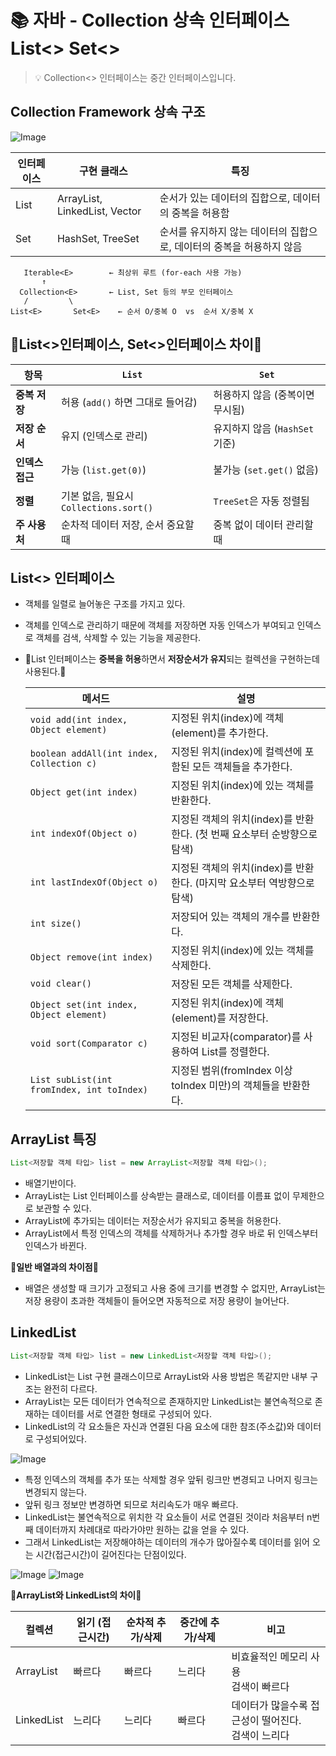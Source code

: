 # 📚 자바 - Collection 상속 인터페이스 List<> Set<>
> 💡 Collection<> 인터페이스는 중간 인터페이스입니다.

## Collection Framework 상속 구조
![Image](https://github.com/user-attachments/assets/108a9ee9-d391-4e0c-a86a-a7b6b4a1f96e)

| 인터페이스   | 구현 클래스                        | 특징                                                                 |
|---------|-------------------------------|----------------------------------------------------------------------|
| List    | ArrayList, LinkedList, Vector | 순서가 있는 데이터의 집합으로, 데이터의 중복을 허용함                |
| Set     | HashSet, TreeSet              | 순서를 유지하지 않는 데이터의 집합으로, 데이터의 중복을 허용하지 않음 |

       Iterable<E>        ← 최상위 루트 (for-each 사용 가능)
           ↑
      Collection<E>       ← List, Set 등의 부모 인터페이스
       /         \
    List<E>       Set<E>    ← 순서 O/중복 O  vs  순서 X/중복 X


## 🚨List<>인터페이스, Set<>인터페이스 차이🚨
| 항목         | `List`                          | `Set`                  |
| ---------- | ------------------------------- | ---------------------- |
| **중복 저장**  | 허용 (`add()` 하면 그대로 들어감)         | 허용하지 않음 (중복이면 무시됨)     |
| **저장 순서**  | 유지 (인덱스로 관리)                    | 유지하지 않음 (`HashSet` 기준) |
| **인덱스 접근** | 가능 (`list.get(0)`)              | 불가능 (`set.get()` 없음)   |
| **정렬**     | 기본 없음, 필요시 `Collections.sort()` | `TreeSet`은 자동 정렬됨      |
| **주 사용처**  | 순차적 데이터 저장, 순서 중요할 때            | 중복 없이 데이터 관리할 때        |


## List<> 인터페이스
- 객체를 일렬로 늘어놓은 구조를 가지고 있다.
- 객체를 인덱스로 관리하기 때문에 객체를 저장하면 자동 인덱스가 부여되고 인덱스로 객체를 검색, 삭제할 수 있는 기능을 제공한다.
- 🚨List 인터페이스는 **중복을 허용**하면서 **저장순서가 유지**되는 컬렉션을 구현하는데 사용된다.🚨

  | 메서드 | 설명 |
  |--------|------|
  | `void add(int index, Object element)` | 지정된 위치(index)에 객체(element)를 추가한다. |
  | `boolean addAll(int index, Collection c)` | 지정된 위치(index)에 컬렉션에 포함된 모든 객체들을 추가한다. |
  | `Object get(int index)` | 지정된 위치(index)에 있는 객체를 반환한다. |
  | `int indexOf(Object o)` | 지정된 객체의 위치(index)를 반환한다. (첫 번째 요소부터 순방향으로 탐색) |
  | `int lastIndexOf(Object o)` | 지정된 객체의 위치(index)를 반환한다. (마지막 요소부터 역방향으로 탐색) |
  | `int size()` | 저장되어 있는 객체의 개수를 반환한다. |
  | `Object remove(int index)` | 지정된 위치(index)에 있는 객체를 삭제한다. |
  | `void clear()` | 저장된 모든 객체를 삭제한다. |
  | `Object set(int index, Object element)` | 지정된 위치(index)에 객체(element)를 저장한다. |
  | `void sort(Comparator c)` | 지정된 비교자(comparator)를 사용하여 List를 정렬한다. |
  | `List subList(int fromIndex, int toIndex)` | 지정된 범위(fromIndex 이상 toIndex 미만)의 객체들을 반환한다. |

## ArrayList  특징
```java
List<저장할 객체 타입> list = new ArrayList<저장할 객체 타입>();
```
- 배열기반이다. 
- ArrayList는 List 인터페이스를 상속받는 클래스로, 데이터를 이름표 없이 무제한으로 보관할 수 있다.
- ArrayList에 추가되는 데이터는 저장순서가 유지되고 중복을 허용한다. 
- ArrayList에서 특정 인덱스의 객체를 삭제하거나 추가할 경우 바로 뒤 인덱스부터 인덱스가 바뀐다. 

**🚨일반 배열과의 차이점🚨**
- 배열은 생성할 때 크기가 고정되고 사용 중에 크기를 변경할 수 없지만, ArrayList는 저장 용량이 초과한 객체들이 들어오면 자동적으로 저장 용량이 늘어난다.


## LinkedList 
```java
List<저장할 객체 타입> list = new LinkedList<저장할 객체 타입>();
```
- LinkedList는 List 구현 클래스이므로 ArrayList와 사용 방법은 똑같지만 내부 구조는 완전히 다르다.
- ArrayList는 모든 데이터가 연속적으로 존재하지만 LinkedList는 불연속적으로 존재하는 데이터를 서로 연결한 형태로 구성되어 있다.
- LinkedList의 각 요소들은 자신과 연결된 다음 요소에 대한 참조(주소값)와 데이터로 구성되어있다. 

![Image](https://github.com/user-attachments/assets/d174a0f3-a764-441d-b5af-1f6a03cb8e13)

- 특정 인덱스의 객체를 추가 또는 삭제할 경우 앞뒤 링크만 변경되고 나머지 링크는 변경되지 않는다.
- 앞뒤 링크 정보만 변경하면 되므로 처리속도가 매우 빠르다.
- LinkedList는 불연속적으로 위치한 각 요소들이 서로 연결된 것이라 처음부터 n번째 데이터까지 차례대로 따라가야만 원하는 값을 얻을 수 있다.
- 그래서 LinkedList는 저장해야하는 데이터의 개수가 많아질수록 데이터를 읽어 오는 시간(접근시간)이 길어진다는 단점이있다.

![Image](https://github.com/user-attachments/assets/0c07a4dd-ace4-4099-b5c8-33d749e34932)
![Image](https://github.com/user-attachments/assets/65180200-63e3-4f2e-a289-56361cbee663)

**🚨ArrayList와 LinkedList의 차이🚨**

| 컬렉션      | 읽기 (접근시간) | 순차적 추가/삭제 | 중간에 추가/삭제 | 비고 |
|-------------|------------------|------------------|------------------|------|
| ArrayList   | 빠르다           | 빠르다           | 느리다           | 비효율적인 메모리 사용<br>검색이 빠르다 |
| LinkedList  | 느리다           | 느리다           | 빠르다           | 데이터가 많을수록 접근성이 떨어진다.<br>검색이 느리다 |
